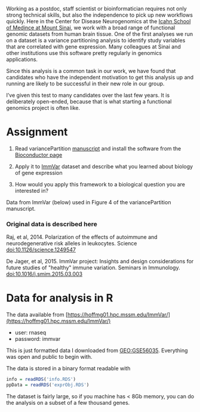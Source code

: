 
Working as a postdoc, staff scientist or bioinformatician requires not only strong technical skills, but also the independence to pick up new workflows quickly.  Here in the Center for Disease Neurogenomics at the [Icahn School of Medince at Mount Sinai](https://icahn.mssm.edu), we work with a broad range of functional genomic datasets from human brain tissue.  One of the first analyses we run on a dataset is a variance partitioning analysis to identify study variables that are correlated with gene expression.  Many colleagues at Sinai and other institutions use this software pretty regularly in genomics applications.        

Since this analysis is a common task in our work, we have found that candidates who have the independent motivation to get this analysis up and running are likely to be successful in their new role in our group.  

I’ve given this test to many candidates over the last few years. It is deliberately open-ended, because that is what starting a functional genomics project is often like.  

# Assignment 
1) Read variancePartition [manuscript](https://bmcbioinformatics.biomedcentral.com/articles/10.1186/s12859-016-1323-z) and install the software from the [Bioconductor page](http://bioconductor.org/packages/variancePartition/) 
 
2) Apply it to [ImmVar](10.1126/science.1249547) dataset and describe what you learned about biology of gene expression
    
3) How would you apply this framework to a biological question you are interested in?
 

Data from ImmVar (below) used in Figure 4 of the variancePartition manuscript.

### Original data is described here
Raj, et al, 2014. Polarization of the effects of autoimmune and neurodegenerative risk alleles in leukocytes. Science [doi:10.1126/science.1249547](https://pubmed.ncbi.nlm.nih.gov/24786080/)

De Jager, et al, 2015. ImmVar project: Insights and design considerations for future studies of "healthy" immune variation. Seminars in Immunology.   
    [doi:10.1016/j.smim.2015.03.003](https://pubmed.ncbi.nlm.nih.gov/25819567)
 
# Data for analysis in R
The data available from [https://hoffmg01.hpc.mssm.edu/ImmVar/](https://hoffmg01.hpc.mssm.edu/ImmVar/)

* user: rnaseq
* password: immvar
 
This is just formatted data I downloaded from [GEO:GSE56035](https://www.ncbi.nlm.nih.gov/geo/query/acc.cgi?acc=GSE56035). Everything was open and public to begin with.

The data is stored in a binary format readable with

```r
info = readRDS('info.RDS')
ppData = readRDS('exprObj.RDS')
```

The dataset is fairly large, so if you machine has < 8Gb memory, you can do the analysis on a subset of a few thousand genes.
















